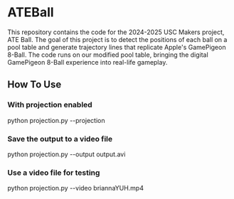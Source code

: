 # ATEBall

This repository contains the code for the 2024-2025 USC Makers project, ATE Ball. The goal of this project is to detect the positions of each ball on a pool table and generate trajectory lines that replicate Apple's GamePigeon 8-Ball. The code runs on our modified pool table, bringing the digital GamePigeon 8-Ball experience into real-life gameplay.

## How To Use

### With projection enabled
python projection.py --projection

### Save the output to a video file
python projection.py --output output.avi

### Use a video file for testing
python projection.py --video briannaYUH.mp4

